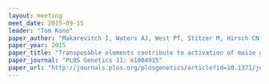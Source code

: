 ```yaml
---
layout: meeting
meet_date: 2015-09-15
leader: "Tom Kono"
paper_author: "Makarevitch I, Waters AJ, West PT, Stitzer M, Hirsch CN et al."
paper_year: 2015
paper_title: "Transposable elements contribute to activation of maize genes in response to abiotic stress"
paper_journal: "PLOS Genetics 11: e1004915"
paper_url: "http://journals.plos.org/plosgenetics/article?id=10.1371/journal.pgen.1004915"
---
```


